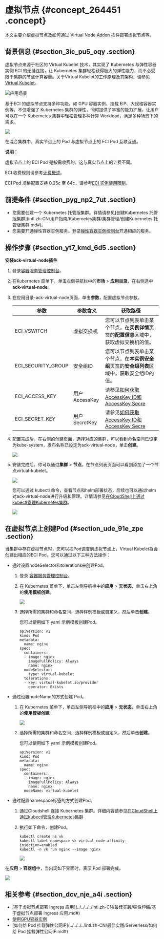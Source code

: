 # 虚拟节点 {#concept_264451 .concept}

本文主要介绍虚拟节点及如何通过 Virtual Node Addon 插件部署虚拟节点等。

## 背景信息 {#section_3ic_pu5_oqy .section}

虚拟节点来源于社区的 Virtual Kubelet 技术，其实现了 Kubernetes 与弹性容器实例 ECI 的无缝连接，让 Kubernetes 集群轻松获得极大的弹性能力，而不必受限于集群的节点计算容量。关于Virtual Kubelet的工作原理及其架构，请参见[Virtual Kubelet](https://virtual-kubelet.io/docs/architecture/)。

![](images/47291_zh-CN.png "应用场景")

基于ECI 的虚拟节点支持多种功能，如 GPU 容器实例、挂载 EIP、大规格容器实例等，不仅增强了 Kubernetes 集群的弹性，同时提供了丰富的能力扩展，让用户可以在一个 Kubernetes 集群中轻松管理多种计算 Workload，满足多种场景下的需求。

![](http://static-aliyun-doc.oss-cn-hangzhou.aliyuncs.com/assets/img/218258/156266674547141_zh-CN.png)

在混合集群中，真实节点上的 Pod 与虚拟节点上的 ECI Pod 互联互通。

**说明：** 

虚拟节点上的 ECI Pod 是按需收费的，这与真实节点上的计费不同。

ECI 收费规则请参考[计费概述](https://help.aliyun.com/document_detail/89142.html)。

ECI Pod 规格配置支持 0.25c 至 64c，请参考[ECI 实例使用限制](https://help.aliyun.com/document_detail/89138.html)。

## 前提条件 {#section_pyg_np2_7ut .section}

-   您需要创建一个 Kubernetes 托管版集群。详情请参见[创建Kubernetes 托管版集群](intl.zh-CN/用户指南/Kubernetes集群/集群管理/创建Kubernetes 托管版集群.md#)。
-   您需要开通弹性容器实例服务。登录[弹性容器实例控制台](https://eci.console.aliyun.com/)开通相应的服务。

## 操作步骤 {#section_yt7_kmd_6d5 .section}

**安装ack-virtual-node插件** 

1.  登录[容器服务管理控制台](https://cs.console.aliyun.com/)。
2.  在Kubernetes 菜单下，单击左侧导航栏中的**市场** \> **应用目录**，在右侧选中**ack-virtual-node**。
3.  在应用目录-ack-virtual-node页面，单击**参数**，配置虚拟节点参数。

    |参数|参数含义|获取路径|
    |--|----|----|
    |ECI\_VSWITCH|虚拟交换机|您可以节点列表单击某个节点，在**实例详情**页签的**配置信息**区域中，获取虚拟交换机的值。|
    |ECI\_SECURITY\_GROUP|安全组ID|您可以节点列表单击某个节点，在**本实例安全组**页签的**安全组列表**区域中，获取安全组ID的值。|
    |ECI\_ACCESS\_KEY|用户AccessKey|请参见[如何获取AccessKey ID和AccessKey Secre](https://help.aliyun.com/knowledge_detail/38738.html)|
    |ECI\_SECRET\_KEY|用户SecretKey|请参见[如何获取AccessKey ID和AccessKey Secre](https://help.aliyun.com/knowledge_detail/38738.html)|

4.  配置完成后，在右侧的创建页面，选择对应的集群，可以看到命名空间已设定为kube-system，发布名称已设定为ack-virtual-node，单击**创建**。

    ![](http://static-aliyun-doc.oss-cn-hangzhou.aliyuncs.com/assets/img/218258/156266674547256_zh-CN.png)

5.  安装完成后，你可以通过**集群** \> **节点**，在节点列表页面可以看到添加了一个节点virtual-kubelet。

    ![](http://static-aliyun-doc.oss-cn-hangzhou.aliyuncs.com/assets/img/218258/156266674547272_zh-CN.png)

    您可以通过 kubectl 命令，查看节点和helm部署状态，后续也可以通过helm对ack-virtual-node进行升级和管理。详情请参见[在CloudShell上通过kubectl管理Kubernetes集群](intl.zh-CN/用户指南/Kubernetes集群/集群管理/在CloudShell上通过kubectl管理Kubernetes集群.md#)。

    ![](http://static-aliyun-doc.oss-cn-hangzhou.aliyuncs.com/assets/img/218258/156266674647274_zh-CN.png)


## 在虚拟节点上创建Pod {#section_ude_91e_zpe .section}

当集群中存在虚拟节点时，您可以把Pod调度到虚拟节点上，Virtual Kubelet将会创建出相应的ECI Pod。您可以通过以下三种方法操作：

-   通过设置nodeSelector和tolerations来创建Pod。
    1.  登录 [容器服务管理控制台](https://cs.console.aliyun.com/)。
    2.  在 Kubernetes 菜单下，单击左侧导航栏中的**应用** \> **无状态**，单击右上角的**使用模板创建**。

        ![](http://static-aliyun-doc.oss-cn-hangzhou.aliyuncs.com/assets/img/218258/156266674647286_zh-CN.png)

    3.  选择所需的集群和命名空间，选择样例模板或自定义，然后单击**创建**。

        您可以使用如下 yaml 示例模板创建Pod。

        ``` {#codeblock_9gq_lu5_8mt}
        apiVersion: v1
        kind: Pod
        metadata:
          name: nginx
        spec:
          containers:
          - image: nginx
            imagePullPolicy: Always
            name: nginx
          nodeSelector:
            type: virtual-kubelet
          tolerations:
          - key: virtual-kubelet.io/provider
            operator: Exists
        ```

-   通过设置nodeName的方式创建 Pod。
    1.  在 Kubernetes 菜单下，单击左侧导航栏中的**应用** \> **无状态**，单击右上角的**使用模板创建**。

        ![](http://static-aliyun-doc.oss-cn-hangzhou.aliyuncs.com/assets/img/218258/156266674647286_zh-CN.png)

    2.  选择所需的集群和命名空间，选择样例模板或自定义，然后单击**创建**。

        您可以使用如下 yaml 示例模板创建Pod。

        ``` {#codeblock_hyh_066_7dg}
        apiVersion: v1
        kind: Pod
        metadata:
          name: nginx
        spec:
          containers:
          - image: nginx
            imagePullPolicy: Always
            name: nginx
          nodeName: virtual-kubelet
        ```

-   通过配置namespace标签的方式创建Pod。
    1.  通过Cloudshell 连接 Kubernetes 集群。详细内容请参见[在CloudShell上通过kubectl管理Kubernetes集群](intl.zh-CN/用户指南/Kubernetes集群/集群管理/在CloudShell上通过kubectl管理Kubernetes集群.md#)
    2.  执行如下命令，创建Pod。

        ``` {#codeblock_y9o_npq_tfi}
        kubectl create ns vk
        kubectl label namespace vk virtual-node-affinity-injection=enabled
        kubectl -n vk run nginx --image nginx
        ```

        ![](http://static-aliyun-doc.oss-cn-hangzhou.aliyuncs.com/assets/img/218258/156266674647288_zh-CN.png)


在**应用** \> **容器组**中，当出现如下界面时，表示 Pod 部署完成。

![](http://static-aliyun-doc.oss-cn-hangzhou.aliyuncs.com/assets/img/218258/156266674747290_zh-CN.png)

## 相关参考 {#section_dcv_nje_a4i .section}

-   [基于虚拟节点部署 Ingress 应用](../../../../intl.zh-CN/最佳实践/弹性伸缩/基于虚拟节点部署 Ingress 应用.md#)
-   [使用GPU容器实例](../../../../intl.zh-CN/最佳实践/Serverless/使用GPU容器实例.md#)
-   [如何给 Pod 挂载弹性公网IP](../../../../intl.zh-CN/最佳实践/Serverless/如何给 Pod 挂载弹性公网IP.md#)

